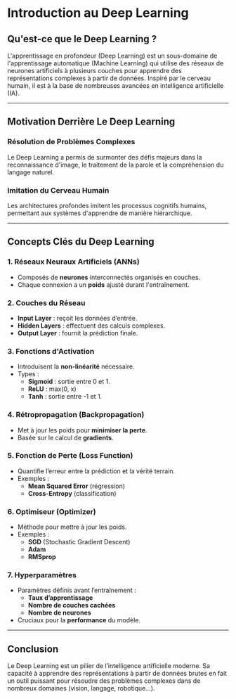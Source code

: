 
# Introduction au Deep Learning

## Qu'est-ce que le Deep Learning ?

L'apprentissage en profondeur (Deep Learning) est un sous-domaine de l'apprentissage automatique (Machine Learning) qui utilise des réseaux de neurones artificiels à plusieurs couches pour apprendre des représentations complexes à partir de données. Inspiré par le cerveau humain, il est à la base de nombreuses avancées en intelligence artificielle (IA).

---

## Motivation Derrière Le Deep Learning

### Résolution de Problèmes Complexes
Le Deep Learning a permis de surmonter des défis majeurs dans la reconnaissance d'image, le traitement de la parole et la compréhension du langage naturel.

### Imitation du Cerveau Humain
Les architectures profondes imitent les processus cognitifs humains, permettant aux systèmes d'apprendre de manière hiérarchique.

---

## Concepts Clés du Deep Learning

### 1. Réseaux Neuraux Artificiels (ANNs)
- Composés de **neurones** interconnectés organisés en couches.
- Chaque connexion a un **poids** ajusté durant l'entraînement.

### 2. Couches du Réseau
- **Input Layer** : reçoit les données d’entrée.
- **Hidden Layers** : effectuent des calculs complexes.
- **Output Layer** : fournit la prédiction finale.

### 3. Fonctions d'Activation
- Introduisent la **non-linéarité** nécessaire.
- Types :
  - **Sigmoid** : sortie entre 0 et 1.
  - **ReLU** : max(0, x)
  - **Tanh** : sortie entre -1 et 1.

### 4. Rétropropagation (Backpropagation)
- Met à jour les poids pour **minimiser la perte**.
- Basée sur le calcul de **gradients**.

### 5. Fonction de Perte (Loss Function)
- Quantifie l’erreur entre la prédiction et la vérité terrain.
- Exemples :
  - **Mean Squared Error** (régression)
  - **Cross-Entropy** (classification)

### 6. Optimiseur (Optimizer)
- Méthode pour mettre à jour les poids.
- Exemples :
  - **SGD** (Stochastic Gradient Descent)
  - **Adam**
  - **RMSprop**

### 7. Hyperparamètres
- Paramètres définis avant l’entraînement :
  - **Taux d’apprentissage**
  - **Nombre de couches cachées**
  - **Nombre de neurones**
- Cruciaux pour la **performance** du modèle.

---

## Conclusion

Le Deep Learning est un pilier de l’intelligence artificielle moderne. Sa capacité à apprendre des représentations à partir de données brutes en fait un outil puissant pour résoudre des problèmes complexes dans de nombreux domaines (vision, langage, robotique...).


